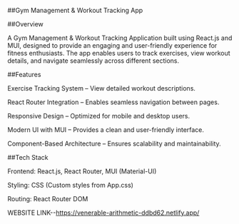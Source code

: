 ##Gym Management & Workout Tracking App

##Overview

A Gym Management & Workout Tracking Application built using React.js and MUI, designed to provide an engaging and user-friendly experience for fitness enthusiasts. The app enables users to track exercises, view workout details, and navigate seamlessly across different sections.

##Features

Exercise Tracking System – View detailed workout descriptions.

React Router Integration – Enables seamless navigation between pages.

Responsive Design – Optimized for mobile and desktop users.

Modern UI with MUI – Provides a clean and user-friendly interface.

Component-Based Architecture – Ensures scalability and maintainability.

##Tech Stack

Frontend: React.js, React Router, MUI (Material-UI)

Styling: CSS (Custom styles from App.css)

Routing: React Router DOM



WEBSITE LINK--https://venerable-arithmetic-ddbd62.netlify.app/

